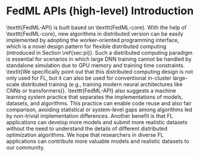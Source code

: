 # FedML APIs (high-level) Introduction

\texttt{FedML-API} is built based on \texttt{FedML-core}.
With the help of \texttt{FedML-core}, new algorithms in distributed version can be easily implemented by adopting the worker-oriented programming interface, which is a novel design pattern for flexible distributed computing (introduced in Section \ref{sec:pi}).
Such a distributed computing paradigm is essential for scenarios in which large DNN training cannot be handled by standalone simulation due to GPU memory and training time constraints.
\textit{We specifically point out that this distributed computing design is not only used for FL, but it can also be used for conventional in-cluster large-scale distributed training (e.g., training modern neural architectures like CNNs or transformers)}.
\texttt{FedML-API} also suggests a machine learning system practice that separates the implementations of models, datasets, and algorithms.
This practice can enable code reuse and also fair comparison, avoiding statistical or system-level gaps among algorithms led by non-trivial implementation differences.
Another benefit is that FL applications can develop more models and submit more realistic datasets without the need to understand the details of different distributed optimization algorithms.
We hope that researchers in diverse FL applications can contribute more valuable models and realistic datasets to our community.